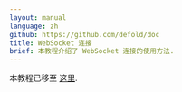 ```yaml
---
layout: manual
language: zh
github: https://github.com/defold/doc
title: WebSocket 连接
brief: 本教程介绍了 WebSocket 连接的使用方法.
---
```

本教程已移至 [这里](/extension-websocket).